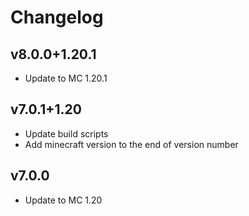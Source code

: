 # Changelog
## v8.0.0+1.20.1
- Update to MC 1.20.1

## v7.0.1+1.20
- Update build scripts
- Add minecraft version to the end of version number

## v7.0.0
- Update to MC 1.20
